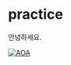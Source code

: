 # practice

안녕하세요.

[![AOA](https://i.ytimg.com/vi/xdSefZHMla8/maxresdefault.jpg)](https://youtu.be/3NyQBNI0HF0)
